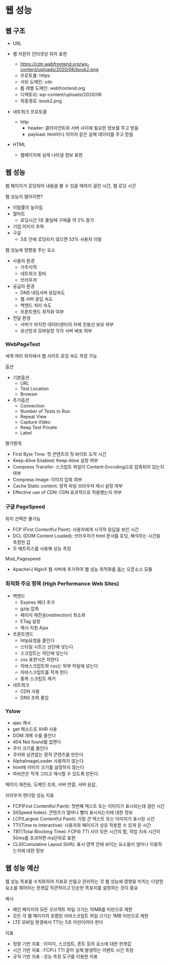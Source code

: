 # 웹 성능

## 웹 구조

- URL
- 웹 자원의 인터넷상 위치 표현
  - https://cdn.webfrontend.org/wp-content/uploads/2020/06/book2.png
  - 프로토콜: https
  - 서브 도메인: cdn
  - 톱 레벨 도메인: webfrontend.org
  - 디렉토리: wp-content/uploads/2020/06
  - 최종경로: book2.png

- 네트워크 프로토콜
  - http
    - header: 클라이언트와 서버 사이에 필요한 정보를 주고 받음
    - payload: html이나 이미지 같은 실제 데이터를 주고 받음

- HTML
  - 웹페이지에 실제 나타낼 정보 표현


## 웹 성능
웹 페이지가 로딩되어 내용을 볼 수 있을 때까지 걸린 시간, 웹 로딩 시간

웹 성능이 떨어지면?
- 이탈률이 높아짐
- 월마트
  - 로딩시간 1초 줄일때 구매율 약 2% 증가
- 기업 이미지 추락
- 구글
  - 3초 안에 로딩되지 않으면 53% 사용자 이탈

웹 성능에 영향을 주는 요소
- 사용자 환경
  - 거주지역
  - 네트워크 장비
  - 브라우저
- 공급자 환경
  - DNS 네임서버 응답속도
  - 웹 서버 응답 속도
  - 백엔드 처리 속도
  - 프론트엔드 최적화 여부
- 전달 환경
  - 서버가 위치한 데이터센터의 자체 전용선 보유 여부
  - 유선망과 모바일망 각각 서버 배포 여부


### WebPageTest

세계 여러 위치에서 웹 사이트 로딩 속도 측정 가능<br/>

옵션
- 기본옵션
  - URL
  - Test Location
  - Browser
- 추가옵션
  - Connection
  - Number of Tests to Run
  - Repeat View
  - Capture Video
  - Keep Test Private
  - Label


평가항목
- First Byte Time: 첫 콘텐츠의 첫 바이트 도착 시간
- Keep-Alive Enabled: Keep-Alive 설정 여부
- Compress Transfer: 스크립트 파일이 Content-Encoding으로 압축되어 있는지 여부
- Compress Image: 이미지 압축 여부
- Cache Static content: 정적 파일 브라우저 캐시 설정 여부
- Effective use of CDN: CDN 효과적으로 적용했는지 여부


### 구글 PageSpeed

위치 선택은 불가능

- FCP (First Contentful Paint): 사용자에게 시각적 응답을 보인 시간
- DCL (DOM Content Loaded): 브라우저가 html 문서를 로딩, 해석하는 시간을 측정한 값
- 두 메트릭스를 사용해 성능 측정

Mod_Pagespeed
- Apache나 NginX 웹 서버에 추가하여 웹 성능 최적화를 돕는 오픈소스 모듈


### 최적화 주요 항목 (High Performance Web Sites)

- 백엔드
  - Expires 헤더 추가
  - gzip 압축
  - 페이지 재전송(redirection) 최소화
  - ETag 설정
  - 캐시 지원 Ajax
- 프론트엔드
  - http요청을 줄인다
  - 스타일 시트는 상단에 넣는다
  - 스크립트는 하단에 넣는다
  - css 표현식은 피한다
  - 자바스크립트와 css는 외부 파일에 넣는다
  - 자바스크립트를 작게 한다
  - 중복 스크립트 제거
- 네트워크
  - CDN 사용
  - DNS 조회 줄임

### Yslow

- ajax 캐시
- get 메소드로 XHR 사용
- DOM 개체 수를 줄인다
- 404 Not found를 없앤다
- 쿠키 크기를 줄인다
- 쿠키와 상관없는 정적 콘텐츠를 만든다
- AlphaImageLoader 사용하지 않는다
- html에 이미지 크기를 설정하지 않는다
- 파비콘은 작게 그리고 캐시할 수 있도록 만든다.

페이지 재전송, 도메인 조회, 서버 연결, 서버 응답,

브라우저 렌더링 성능 지표
- FCP(First Contentful Paint): 첫번째 텍스트 또는 이미지가 표시되는데 걸린  시간
- SI(Speed Index): 콘텐츠가 얼마나 빨리 표시되는지에 대한 정보
- LCP(Largest Contentful Paint): 가장 큰 텍스트 또는 이미지가 표시된 시간
- TTI(Time to Interactive): 사용자와 페이지가 상호 작용할 수 있게 된 시간
- TBT(Total Blocking Time): FCP와 TTI 사이 모든 시간의 합, 작업 지속 시간이 50ms를 초과하면 ms단위로 표현
- CLS(Cumulative Layout Shift): 표시 영역 안에 보이는 요소들이 얼마나 이동하는지에 대한 정보

## 웹 성능 예산

웹 성능 목표를 수치화하여 지표로 만들고 관리하는 것
웹 성능에 영향을 미치는 다양한 요소를 제어하는 한곗값
직관적이고 단순한 목표치를 설정하는 것이 중요

예시
- 메인 페이지의 모든 오브젝트 파일 크기는 10MB를 미만으로 제한
- 모든 각 웹 페이지의 포함된 자바스크립트 파일 크기는 1MB 미만으로 제한
- LTE 모바일 환경에서 TTI는 5초 미만이어야 한다

지표
- 정량 기반 지표 : 이미지, 스크립트, 폰트 등의 요소에 대한 한곗값
- 시간 기반 지표 : FCP나 TTI 같이 실제 발생하는 이벤트 시간 측정
- 규칙 기반 지표 : 성능 측정 도구를 이용한 지표


#